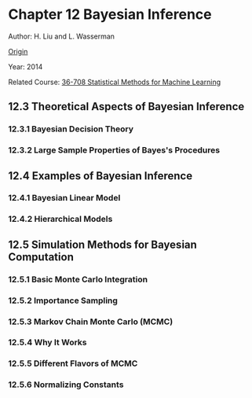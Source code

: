 # Chapter 12 Bayesian Inference


Author: H. Liu and L. Wasserman

[Origin](http://www.stat.cmu.edu/~larry/=sml/Bayes.pdf)

Year: 2014

Related Course: [36-708 Statistical Methods for Machine Learning](http://www.stat.cmu.edu/~larry/=sml/)


## 12.3 Theoretical Aspects of Bayesian Inference




### 12.3.1 Bayesian Decision Theory




### 12.3.2 Large Sample Properties of Bayes's Procedures




## 12.4 Examples of Bayesian Inference

### 12.4.1 Bayesian Linear Model




### 12.4.2 Hierarchical Models





## 12.5 Simulation Methods for Bayesian Computation





### 12.5.1 Basic Monte Carlo Integration





### 12.5.2 Importance Sampling




### 12.5.3 Markov Chain Monte Carlo (MCMC)




### 12.5.4 Why It Works





### 12.5.5 Different Flavors of MCMC





### 12.5.6 Normalizing Constants







